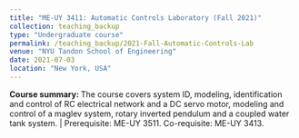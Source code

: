 ```yaml
---
title: "ME-UY 3411: Automatic Controls Laboratory (Fall 2021)"
collection: teaching_backup
type: "Undergraduate course"
permalink: /teaching_backup/2021-Fall-Automatic-Controls-Lab
venue: "NYU Tandon School of Engineering"
date: 2021-07-03
location: "New York, USA"
---
```


<b>Course summary: </b>The course covers system ID, modeling, identification and control of RC electrical network and a DC servo motor, modeling and control of a maglev system, rotary inverted pendulum and a coupled water tank system. | Prerequisite: ME-UY 3511. Co-requisite: ME-UY 3413.

<!-- Heading 1
======

Heading 2
======

Heading 3
====== -->